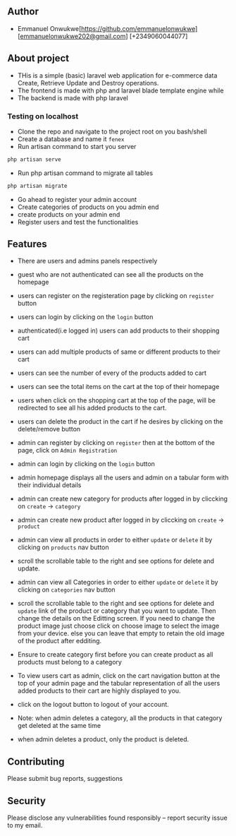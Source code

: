 
## Author
- Emmanuel Onwukwe[https://github.com/emmanuelonwukwe] [emmanuelonwukwe202@gmail.com] [+2349060044077]

## About project
-   THis is a simple (basic) laravel web application for e-commerce data Create, Retrieve Update and Destroy operations.
-   The frontend is made with php and laravel blade template engine while 
-   The backend is made with php laravel

### Testing on localhost
- Clone the repo and navigate to the project root on you bash/shell
- Create a database and name it `fenex`
- Run artisan command to start you server
```sh
php artisan serve
```

- Run php artisan command to migrate all tables
```sh
php artisan migrate
```
- Go ahead to register your admin account 
- Create categories of products on you admin end
- create products on your admin end 
- Register users and test the functionalities

## Features
- There are users and admins panels respectively 
- guest who are not authenticated can see all the products on the homepage
- users can register on the registeration page by clicking on `register` button
- users can login by clicking on the `login` button
- authenticated(i.e logged in) users can add products to their shopping cart 
- users can add multiple products of same or different products to their cart
- users can see the number of every of the products added to cart
- users can see the total items on the cart at the top of their homepage
- users when click on the shopping cart at the top of the page, will be redirected to see all his added products to
  the cart.
- users can delete the product in the cart if he desires by clicking on the delete/remove button

- admin can register by clicking on `register` then at the bottom of the page, click on `Admin Registration`
- admin can login by clicking on the `login` button
- admin homepage displays all the users and admin on a tabular form with their individual details
- admin can create new category for products after logged in by cliccking on `create` -> `category`
- admin can create new product after logged in by cliccking on `create` -> `product`
- admin can view all products in order to either `update` or `delete` it by clicking on `products` nav button
- scroll the scrollable table to the right and see options for delete and update.
- admin can view all Categories in order to either `update` or `delete` it by clicking on `categories` nav button
- scroll the scrollable table to the right and see options for delete and `update` link of the product or category 
that you want to update. Then change the details on the Editting screen. If you need to change the product image
 just choose click on choose image to select the image from your device. else you can leave that empty to retain the old image of the product after edditing.
 - Ensure to create category first before you can create product as all products must belong to a category
 - To view users cart as admin, click on the cart navigation button at the top of your admin page and the 
 tabular representation of all the users added products to their cart are highly displayed to you.
 - click on the logout button to logout of your account.
- Note: when admin deletes a category, all the products in that category get deleted at the same time
- when admin deletes a product, only the product is deleted.

## Contributing
Please submit bug reports, suggestions

## Security
Please disclose any vulnerabilities found responsibly – report security issue to my email.

